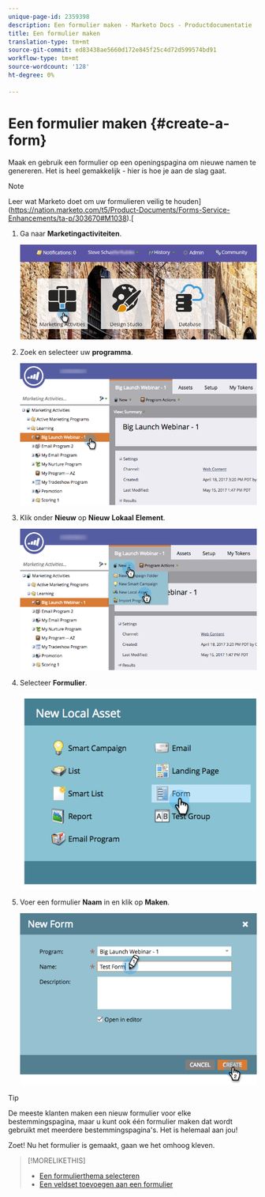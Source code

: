 ```yaml
---
unique-page-id: 2359398
description: Een formulier maken - Marketo Docs - Productdocumentatie
title: Een formulier maken
translation-type: tm+mt
source-git-commit: ed83438ae5660d172e845f25c4d72d599574bd91
workflow-type: tm+mt
source-wordcount: '128'
ht-degree: 0%

---
```



# Een formulier maken {#create-a-form}

Maak en gebruik een formulier op een openingspagina om nieuwe namen te genereren. Het is heel gemakkelijk - hier is hoe je aan de slag gaat.

>[!NOTE]
>
>Leer wat Marketo doet om uw formulieren veilig te houden](https://nation.marketo.com/t5/Product-Documents/Forms-Service-Enhancements/ta-p/303670#M1038).[

1. Ga naar **Marketingactiviteiten**.

   ![](assets/login-marketing-activities.png)

1. Zoek en selecteer uw **programma**.

   ![](assets/programseelct.png)

1. Klik onder **Nieuw** op **Nieuw** **Lokaal** **Element**.

   ![](assets/newlocalasset.png)

1. Selecteer **Formulier**.

   ![](assets/image2014-9-15-17-3a1-3a20.png)

1. Voer een formulier **Naam** in en klik op **Maken**.

   ![](assets/newformwithhands.png)

>[!TIP]
>
>De meeste klanten maken een nieuw formulier voor elke bestemmingspagina, maar u kunt ook één formulier maken dat wordt gebruikt met meerdere bestemmingspagina&#39;s. Het is helemaal aan jou!

Zoet! Nu het formulier is gemaakt, gaan we het omhoog kleven.

>[!MORELIKETHIS]
>
>* [Een formulierthema selecteren](/help/marketo/product-docs/demand-generation/forms/creating-a-form/select-a-form-theme.md)
>* [Een veldset toevoegen aan een formulier](/help/marketo/product-docs/demand-generation/forms/form-fields/add-a-fieldset-to-a-form.md)

